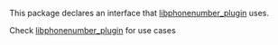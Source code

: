 This package declares an interface that [libphonenumber_plugin](https://pub.dev/packages/libphonenumber_plugin) uses.


Check [libphonenumber_plugin](https://pub.dev/packages/libphonenumber_plugin) for use cases